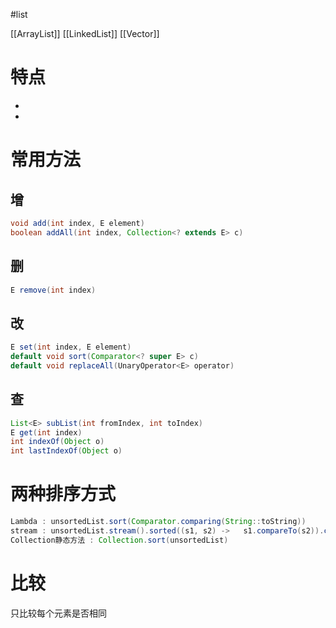 #list 

[[ArrayList]]
[[LinkedList]]
[[Vector]]

# 特点

- 
- 

# 常用方法

## 增

```Java
void add(int index, E element)
boolean addAll(int index, Collection<? extends E> c)
```

## 删

```Java
E remove(int index)
```

## 改

```Java
E set(int index, E element)
default void sort(Comparator<? super E> c)
default void replaceAll(UnaryOperator<E> operator)
```

## 查

```Java
List<E> subList(int fromIndex, int toIndex)
E get(int index)
int indexOf(Object o)
int lastIndexOf(Object o)
```

# 两种排序方式

``` java
Lambda : unsortedList.sort(Comparator.comparing(String::toString))
stream : unsortedList.stream().sorted((s1, s2) -> 	s1.compareTo(s2)).collect(Collectors.toList())
Collection静态方法 : Collection.sort(unsortedList)
```

# 比较

只比较每个元素是否相同

